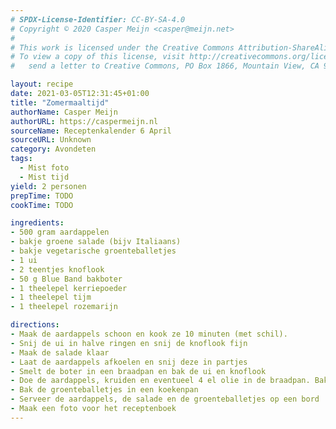 ```yaml
---
# SPDX-License-Identifier: CC-BY-SA-4.0
# Copyright © 2020 Casper Meijn <casper@meijn.net>
# 
# This work is licensed under the Creative Commons Attribution-ShareAlike 4.0 International License. 
# To view a copy of this license, visit http://creativecommons.org/licenses/by-sa/4.0/ or 
#   send a letter to Creative Commons, PO Box 1866, Mountain View, CA 94042, USA.

layout: recipe
date: 2021-03-05T12:31:45+01:00
title: "Zomermaaltijd"
authorName: Casper Meijn
authorURL: https://caspermeijn.nl
sourceName: Receptenkalender 6 April
sourceURL: Unknown
category: Avondeten
tags:
  - Mist foto
  - Mist tijd
yield: 2 personen
prepTime: TODO
cookTime: TODO 

ingredients:
- 500 gram aardappelen
- bakje groene salade (bijv Italiaans)
- bakje vegetarische groenteballetjes
- 1 ui
- 2 teentjes knoflook
- 50 g Blue Band bakboter
- 1 theelepel kerriepoeder
- 1 theelepel tijm
- 1 theelepel rozemarijn

directions:
- Maak de aardappels schoon en kook ze 10 minuten (met schil).
- Snij de ui in halve ringen en snij de knoflook fijn
- Maak de salade klaar
- Laat de aardappels afkoelen en snij deze in partjes
- Smelt de boter in een braadpan en bak de ui en knoflook 
- Doe de aardappels, kruiden en eventueel 4 el olie in de braadpan. Bak de aardappels 10 minuten
- Bak de groenteballetjes in een koekenpan
- Serveer de aardappels, de salade en de groenteballetjes op een bord
- Maak een foto voor het receptenboek
---
```

